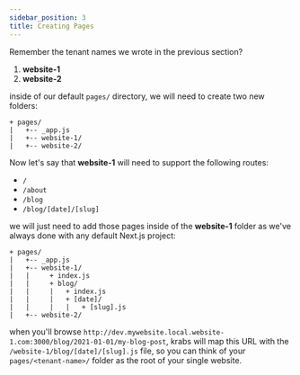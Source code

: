 ```yaml
---
sidebar_position: 3
title: Creating Pages
---
```


Remember the tenant names we wrote in the previous section?

1. **website-1**
2. **website-2**

inside of our default `pages/` directory, we will need to create two new folders:

```
+ pages/
|   +-- _app.js
|   +-- website-1/
|   +-- website-2/
```

Now let's say that **website-1** will need to support the following routes: 

- `/`
- `/about`
- `/blog`
- `/blog/[date]/[slug]`

we will just need to add those pages inside of the **website-1** folder as we've always done with any default Next.js project:

```
+ pages/
|   +-- _app.js
|   +-- website-1/
|   |     + index.js
|   |     + blog/
|   |     |   + index.js
|   |     |   + [date]/
|   |     |   |   + [slug].js
|   +-- website-2/
```

when you'll browse `http://dev.mywebsite.local.website-1.com:3000/blog/2021-01-01/my-blog-post`, krabs will map this URL with the `/website-1/blog/[date]/[slug].js` file, so you can think of your `pages/<tenant-name>/` folder as the root of your single website.